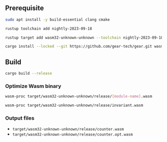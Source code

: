 ## Prerequisite
```bash
sudo apt install -y build-essential clang cmake
```
```bash
rustup toolchain add nightly-2023-09-18
```
```bash
rustup target add wasm32-unknown-unknown --toolchain nightly-2023-09-18
```
```bash
cargo install --locked --git https://github.com/gear-tech/gear.git wasm-proc
```

## Build
```bash
cargo build --release
```

### Optimize Wasm binary
```bash
wasm-proc target/wasm32-unknown-unknown/release/[module-name].wasm
```

```bash
wasm-proc target/wasm32-unknown-unknown/release/invariant.wasm
```

### Output files
- `target/wasm32-unknown-unknown/release/counter.wasm`
- `target/wasm32-unknown-unknown/release/counter.opt.wasm`